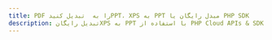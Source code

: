 ---title: PDF را به  تبدیل کنیدPPT، XPS به PPT مبدل رایگان یا PHP SDKdescription: تبدیل رایگانXPS به PPT با استفاده از PHP Cloud APIs & SDK همچنین اسناد PDF را در Cloud ایجاد، ویرایش و رندر کنید.---